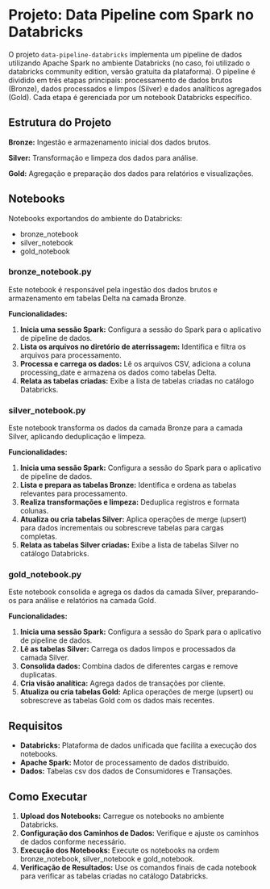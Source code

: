 # Projeto: Data Pipeline com Spark no Databricks

O projeto `data-pipeline-databricks` implementa um pipeline de dados utilizando Apache Spark no ambiente Databricks (no caso, foi utilizado o databricks community edition, versão gratuita da plataforma). O pipeline é dividido em três etapas principais: processamento de dados brutos (Bronze), dados processados e limpos (Silver) e dados analíticos agregados (Gold). Cada etapa é gerenciada por um notebook Databricks específico.

## Estrutura do Projeto

**Bronze:** Ingestão e armazenamento inicial dos dados brutos.

**Silver:** Transformação e limpeza dos dados para análise.

**Gold:** Agregação e preparação dos dados para relatórios e visualizações.

## Notebooks

Notebooks exportandos do ambiente do Databricks:

- bronze_notebook
- silver_notebook
- gold_notebook

### bronze_notebook.py

Este notebook é responsável pela ingestão dos dados brutos e armazenamento em tabelas Delta na camada Bronze.

**Funcionalidades:**

1. **Inicia uma sessão Spark:** Configura a sessão do Spark para o aplicativo de pipeline de dados.
2. **Lista os arquivos no diretório de aterrissagem:** Identifica e filtra os arquivos para processamento.
3. **Processa e carrega os dados:** Lê os arquivos CSV, adiciona a coluna processing_date e armazena os dados como tabelas Delta.
4. **Relata as tabelas criadas:** Exibe a lista de tabelas criadas no catálogo Databricks.

### silver_notebook.py

Este notebook transforma os dados da camada Bronze para a camada Silver, aplicando deduplicação e limpeza.

**Funcionalidades:**

1. **Inicia uma sessão Spark:** Configura a sessão do Spark para o aplicativo de pipeline de dados.
2. **Lista e prepara as tabelas Bronze:** Identifica e ordena as tabelas relevantes para processamento.
3. **Realiza transformações e limpeza:** Deduplica registros e formata colunas.
4. **Atualiza ou cria tabelas Silver:** Aplica operações de merge (upsert) para dados incrementais ou sobrescreve tabelas para cargas completas.
5. **Relata as tabelas Silver criadas:** Exibe a lista de tabelas Silver no catálogo Databricks.

### gold_notebook.py

Este notebook consolida e agrega os dados da camada Silver, preparando-os para análise e relatórios na camada Gold.

**Funcionalidades:**

1. **Inicia uma sessão Spark:** Configura a sessão do Spark para o aplicativo de pipeline de dados.
2. **Lê as tabelas Silver:** Carrega os dados limpos e processados da camada Silver.
3. **Consolida dados:** Combina dados de diferentes cargas e remove duplicatas.
4. **Cria visão analítica:** Agrega dados de transações por cliente.
5. **Atualiza ou cria tabelas Gold:** Aplica operações de merge (upsert) ou sobrescreve as tabelas Gold com os dados mais recentes.

## Requisitos

- **Databricks:** Plataforma de dados unificada que facilita a execução dos notebooks.
- **Apache Spark:** Motor de processamento de dados distribuído.
- **Dados:** Tabelas csv dos dados de Consumidores e Transações.

## Como Executar

1. **Upload dos Notebooks:** Carregue os notebooks no ambiente Databricks.
2. **Configuração dos Caminhos de Dados:** Verifique e ajuste os caminhos de dados conforme necessário.
3. **Execução dos Notebooks:** Execute os notebooks na ordem bronze_notebook, silver_notebook e gold_notebook.
4. **Verificação de Resultados:** Use os comandos finais de cada notebook para verificar as tabelas criadas no catálogo Databricks.
